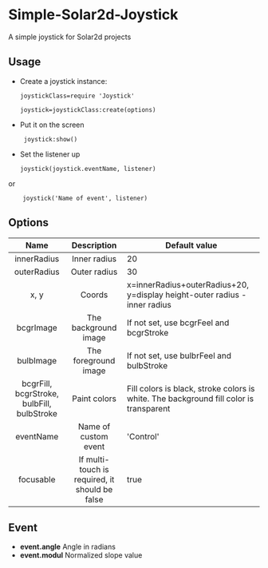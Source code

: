 # Simple-Solar2d-Joystick
A simple joystick for Solar2d projects
## Usage
+ Create a joystick instance:

      joystickClass=require 'Joystick'  
    
      joystick=joystickClass:create(options)
 + Put it on the screen
 
        joystick:show()
 +  Set the listener up

        joystick(joystick.eventName, listener)
        
 or
 
        joystick('Name of event', listener)
## Options

| Name | Description | Default value |
| :------:| :-----: | ------ |
| innerRadius | Inner radius  | 20 |
| outerRadius | Outer radius  | 30 |
| x, y | Coords | x=innerRadius+outerRadius+20, y=display height-outer radius - inner radius |
| bcgrImagе | The background image | If not set, use  bcgrFeel and bcgrStroke |
| bulbImage | The foreground image | If not set, use  bulbrFeel and bulbStroke |
| bcgrFill, bcgrStroke, bulbFill, bulbStroke | Paint colors | Fill colors is black, stroke colors is white. The background fill color is transparent |
| eventName | Name of custom event | 'Control' |
| focusable | If multi-touch is required, it should be false | true |

## Event

+ __event.angle__ Angle in radians 
+ __event.modul__ Normalized slope value
